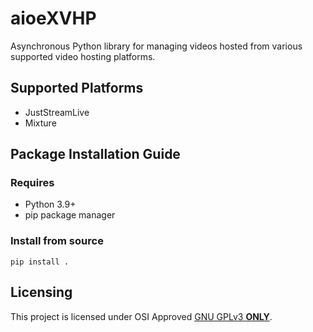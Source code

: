 # aioeXVHP
Asynchronous Python library for managing videos hosted from various supported video hosting platforms.

## Supported Platforms
* JustStreamLive
* Mixture

## Package Installation Guide
### Requires
* Python 3.9+
* pip package manager

### Install from source
```console
pip install .
```

## Licensing
This project is licensed under OSI Approved [GNU GPLv3 **ONLY**](https://github.com/eXhumer/pyaioeXVHP/blob/main/LICENSE.md).
